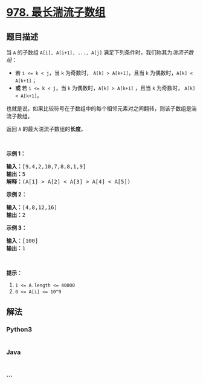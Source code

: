 # [978. 最长湍流子数组](https://leetcode-cn.com/problems/longest-turbulent-subarray)



## 题目描述

<!-- 这里写题目描述 -->

<p>当 <code>A</code>&nbsp;的子数组&nbsp;<code>A[i], A[i+1], ..., A[j]</code>&nbsp;满足下列条件时，我们称其为<em>湍流子数组</em>：</p>

<ul>
	<li>若&nbsp;<code>i &lt;= k &lt; j</code>，当 <code>k</code>&nbsp;为奇数时，&nbsp;<code>A[k] &gt; A[k+1]</code>，且当 <code>k</code> 为偶数时，<code>A[k] &lt; A[k+1]</code>；</li>
	<li><strong>或 </strong>若&nbsp;<code>i &lt;= k &lt; j</code>，当 <code>k</code> 为偶数时，<code>A[k] &gt; A[k+1]</code>&nbsp;，且当 <code>k</code>&nbsp;为奇数时，&nbsp;<code>A[k] &lt; A[k+1]</code>。</li>
</ul>

<p>也就是说，如果比较符号在子数组中的每个相邻元素对之间翻转，则该子数组是湍流子数组。</p>

<p>返回 <code>A</code> 的最大湍流子数组的<strong>长度</strong>。</p>

<p>&nbsp;</p>

<p><strong>示例 1：</strong></p>

<pre><strong>输入：</strong>[9,4,2,10,7,8,8,1,9]
<strong>输出：</strong>5
<strong>解释：</strong>(A[1] &gt; A[2] &lt; A[3] &gt; A[4] &lt; A[5])
</pre>

<p><strong>示例 2：</strong></p>

<pre><strong>输入：</strong>[4,8,12,16]
<strong>输出：</strong>2
</pre>

<p><strong>示例 3：</strong></p>

<pre><strong>输入：</strong>[100]
<strong>输出：</strong>1
</pre>

<p>&nbsp;</p>

<p><strong>提示：</strong></p>

<ol>
	<li><code>1 &lt;= A.length &lt;= 40000</code></li>
	<li><code>0 &lt;= A[i] &lt;= 10^9</code></li>
</ol>


## 解法

<!-- 这里可写通用的实现逻辑 -->

<!-- tabs:start -->

### **Python3**

<!-- 这里可写当前语言的特殊实现逻辑 -->

```python

```

### **Java**

<!-- 这里可写当前语言的特殊实现逻辑 -->

```java

```

### **...**

```

```

<!-- tabs:end -->
